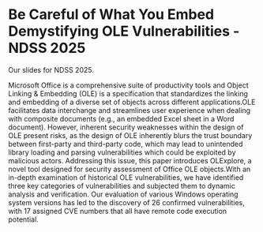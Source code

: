 # Be Careful of What You Embed Demystifying OLE Vulnerabilities - NDSS 2025



Our slides for NDSS 2025. 


Microsoft Office is a comprehensive suite of productivity tools and Object Linking & Embedding (OLE) is a specification that standardizes the linking and embedding of a diverse set of objects across different applications.OLE facilitates data interchange and streamlines user experience when dealing with composite documents (e.g., an embedded Excel sheet in a Word document). However, inherent security weaknesses within the design of OLE present risks, as the design of OLE inherently blurs the trust boundary between first-party and third-party code, which may lead to unintended library loading and parsing vulnerabilities which could be exploited by malicious actors. Addressing this issue, this paper introduces OLExplore, a novel tool designed for security assessment of Office OLE objects.With an in-depth examination of historical OLE vulnerabilities, we have identified three key categories of vulnerabilities and subjected them to dynamic analysis and verification. Our evaluation of various Windows operating system versions has led to the discovery of 26 confirmed vulnerabilities, with 17 assigned CVE numbers that all have remote code execution potential.


